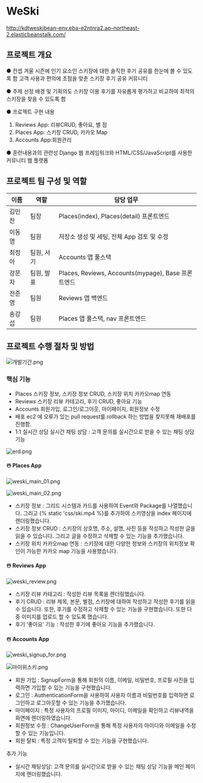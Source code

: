 # WeSki
http://kdtweskibean-env.eba-e2ntnra2.ap-northeast-2.elasticbeanstalk.com/

## 프로젝트 개요

● 컨셉
  겨울 시즌에 인기 요소인 스키장에 대한 솔직한 후기 공유를 한눈에 볼 수 있도록 함 
  고객 사용과 편의에 초점을 맞춘 스키장 후기 공유 커뮤니티

● 주제 선정 배경 및 기획의도 
  스키장 이용 후기를 자유롭게 평가하고 비교하여 최적의 스키장을 찾을 수 있도록 함

● 프로젝트 구현 내용
1. Reviews App: 리뷰CRUD, 좋아요, 별 점
2. Places App: 스키장 CRUD, 카카오 Map
3. Accounts App:회원관리

● 훈련내용과의 관련성
Django 웹 프레임워크와 HTML/CSS/JavaScript를 사용한 커뮤니티 웹 플랫폼

## **프로젝트 팀 구성 및 역할**

| 이름   | 역할       | 담당 업무                                          |
| ------ | ---------- | -------------------------------------------------- |
| 김민찬 | 팀장       | Places(index), Places(detail) 프론트엔드           |
| 이동영 | 팀원       | 저장소 생성 및 세팅, 전체 App 검토 및 수정         |
| 최정아 | 팀원, 서기 | Accounts 앱 풀스택                                 |
| 강문자 | 팀원, 발표 | Places, Reviews, Accounts(mypage), Base 프론트엔드 |
| 전준영 | 팀원       | Reviews 앱 백엔드                                  |
| 송강섭 | 팀원       | Places 앱 풀스택, nav 프론트엔드                   |



## **프로젝트 수행 절차 및 방법**

![개발기간.png](readme.assets/개발기간.png)


### 핵심 기능

* Places
  스키장 정보, 스키장 정보 CRUD, 스키장 위치 카카오map 연동
* Reviews
  스키장 리뷰 카테고리, 후기 CRUD, 좋아요 기능
* Accounts
  회원가입, 로그인/로그아웃, 마이페이지, 회원정보 수정
* 배포
  ec2 에 오류가 있는 pull request를 rollback 하는 방법을 찾지못해 재배포를 진행함. 
* 1:1 실시간 상담
  실시간 채팅 상담 : 고객 문의를 실시간으로 받을 수 있는 채팅 상담 기능

![erd.png](readme.assets/erd.png)


#### ☃️ Places App

![weski_main_01.png](readme.assets/weski_main_01.png)

![weski_main_02.png](readme.assets/weski_main_02.png)

- 스키장 정보 : 그리드 시스템과 카드를 사용하여 Event와 Package를 나열했습니다. 그리고 {% static 'css/ski.mp4 %}를 추가하여 스키영상을 index 페이지에 렌더링했습니다.
- 스키장 정보 CRUD : 스키장의 상호명, 주소, 설명, 사진 등을 작성하고 작성한 글을 읽을 수 있습니다. 그리고 글을 수정하고 삭제할 수 있는 기능을 추가했습니다.
- 스키장 위치 카카오map 연동 : 스키장에 대한 다양한 정보와 스키장의 위치정보 확인이 가능한 카카오 map 기능을 사용했습니다.


#### ☃️ Reviews App

![weski_review.png](readme.assets/weski_review.png)

- 스키장 리뷰 카테고리 : 작성한 리뷰 목록을 렌더링했습니다.
- 후기 CRUD : 리뷰 제목, 본문, 별점, 스키장에 대하여 작성하고 작성한 후기를 읽을 수 있습니다. 또한, 후기를 수정하고 삭제할 수 있는 기능을 구현했습니다. 또한 다중 이미지를 업로드 할 수 있도록 했습니다.
- 후기 ‘좋아요’ 기능 : 작성한 후기에 좋아요 기능을 추가했습니다.

#### ☃️ Accounts App

![weski_signup_for.png](readme.assets/weski_signup_for.png)

![마이위스키.png](readme.assets/마이위스키.png)

- 회원 가입 : SignupForm을 통해 회원의 이름, 이메일, 비밀번호, 프로필 사진을 입력하면 가입할 수 있는 기능을 구현했습니다.
- 로그인 : AuthenticationForm을 사용하여 사용자 이름과 비밀번호를 입력하면 로그인하고 로그아웃할 수 있는 기능을 추가했습니다.
- 마이페이지 : 특정 사용자의 프로필 이미지, 아이디, 이메일을 확인하고 리뷰내역을 화면에 렌더링하였습니다.
- 회원정보 수정 : ChangeUserForm을 통해 특정 사용자의 아이디와 이메일을 수정할 수 있는 기능입니다.
- 회원 탈퇴 : 특정 고객이 탈퇴할 수 있는 기능을 구현했습니다.

추가 기능 

- 실시간 채팅상담: 고객 문의를 실시간으로 받을 수 있는 채팅 상담 기능을 메인 페이지에 렌더링했습니다.
